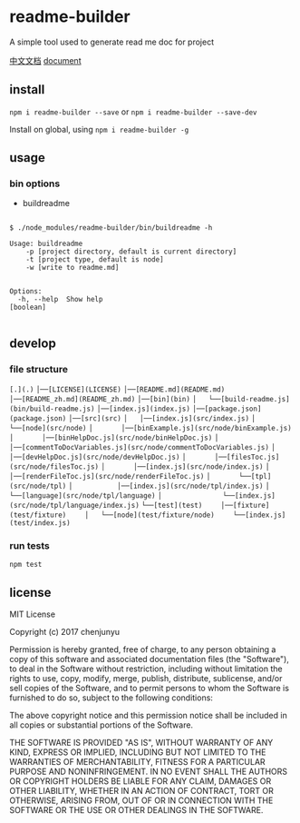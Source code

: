 # readme-builder

 A simple tool used to generate read me doc for project

[中文文档](./README_zh.md)   [document](./README.md)

## install

`npm i readme-builder --save` or `npm i readme-builder --save-dev`

Install on global, using `npm i readme-builder -g`



## usage

### bin options

- buildreadme

```shell

$ ./node_modules/readme-builder/bin/buildreadme -h

Usage: buildreadme
    -p [project directory, default is current directory]
    -t [project type, default is node]
    -w [write to readme.md]


Options:
  -h, --help  Show help                                                [boolean]


```

## develop

### file structure

`[.](.)`
`│──[LICENSE](LICENSE)`
`│──[README.md](README.md)`
`│──[README_zh.md](README_zh.md)`
`│──[bin](bin)`
`│   └──[build-readme.js](bin/build-readme.js)`
`│──[index.js](index.js)`
`│──[package.json](package.json)`
`│──[src](src)`
`│   │──[index.js](src/index.js)`
`│   └──[node](src/node)`
`│       │──[binExample.js](src/node/binExample.js)`
`│       │──[binHelpDoc.js](src/node/binHelpDoc.js)`
`│       │──[commentToDocVariables.js](src/node/commentToDocVariables.js)`
`│       │──[devHelpDoc.js](src/node/devHelpDoc.js)`
`│       │──[filesToc.js](src/node/filesToc.js)`
`│       │──[index.js](src/node/index.js)`
`│       │──[renderFileToc.js](src/node/renderFileToc.js)`
`│       └──[tpl](src/node/tpl)`
`│           │──[index.js](src/node/tpl/index.js)`
`│           └──[language](src/node/tpl/language)`
`│               └──[index.js](src/node/tpl/language/index.js)`
`└──[test](test)`
`    │──[fixture](test/fixture)`
`    │   └──[node](test/fixture/node)`
`    └──[index.js](test/index.js)` 


### run tests

`npm test`

## license

MIT License

Copyright (c) 2017 chenjunyu

Permission is hereby granted, free of charge, to any person obtaining a copy
of this software and associated documentation files (the "Software"), to deal
in the Software without restriction, including without limitation the rights
to use, copy, modify, merge, publish, distribute, sublicense, and/or sell
copies of the Software, and to permit persons to whom the Software is
furnished to do so, subject to the following conditions:

The above copyright notice and this permission notice shall be included in all
copies or substantial portions of the Software.

THE SOFTWARE IS PROVIDED "AS IS", WITHOUT WARRANTY OF ANY KIND, EXPRESS OR
IMPLIED, INCLUDING BUT NOT LIMITED TO THE WARRANTIES OF MERCHANTABILITY,
FITNESS FOR A PARTICULAR PURPOSE AND NONINFRINGEMENT. IN NO EVENT SHALL THE
AUTHORS OR COPYRIGHT HOLDERS BE LIABLE FOR ANY CLAIM, DAMAGES OR OTHER
LIABILITY, WHETHER IN AN ACTION OF CONTRACT, TORT OR OTHERWISE, ARISING FROM,
OUT OF OR IN CONNECTION WITH THE SOFTWARE OR THE USE OR OTHER DEALINGS IN THE
SOFTWARE.
